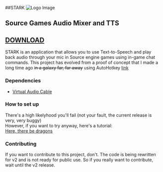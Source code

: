##STARK
![Logo Image](http://i.imgur.com/Nryqfgk.png)
## Source Games Audio Mixer and TTS

## [DOWNLOAD](https://github.com/axynos/STARK/releases/latest)

STARK is an application that allows you to use Text-to-Speech and play back audio through your mic in Source engine games using in-game chat commands.
This project has evolved from a proof of concept that I made a long time ago ~~in a galaxy far, far away~~ using AutoHotkey [link](https://github.com/axynos/CSGO-Text-To-Speech)

### Dependencies
* [Virtual Audio Cable](http://software.muzychenko.net/eng/vac.htm)

### How to set up
There's a high likelyhood you'll fail (not your fault, the current release is very, very buggy)  
However, if you want to try anyway, here's a tutorial:  
[Here, there be dragons](https://www.youtube.com/watch?v=fi5I6bzy2f8)

### Contributing
If you want to contribute to this project, don't. The code is being rewritten for v2 and is not ready for public use. So if you really want to contribute, wait until the v2 release.
